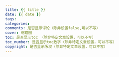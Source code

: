 ```yaml
---
title: {{ title }}
date: {{ date }}
tags:
categories:
comments: 是否显示评论（除非设置false,可以不写）
cover: 缩略图
toc: 是否显示toc （除非特定文章设置，可以不写）
toc_number: 是否显示toc数字（除非特定文章设置，可以不写）
copyright: 是否显示版权（除非特定文章设置，可以不写）
---
```

